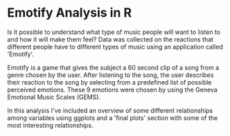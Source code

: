 # Emotify Analysis in R 

Is it possible to understand what type of music people will want to listen to and how it will make them feel? Data was collected on the reactions that different people have to different types of music using an application called 'Emotify'.

Emotify is a game that gives the subject a 60 second clip of a song from a genre chosen by the user. After listening to the song, the user describes their reaction to the song by selecting from a predefined list of possible perceived emotions. These 9 emotions were chosen by using the Geneva Emotional Music Scales (GEMS).

In this analysis I've included an overview of some different relationships among variables using ggplots and a 'final plots' section with some of the most interesting relationships.

